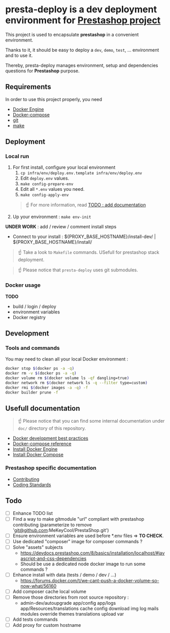 # presta-deploy is a dev deployment environment for [Prestashop project](https://www.prestashop-project.org/)

This project is used to encapsulate **prestashop** in a convenient environment.

Thanks to it, it should be easy to deploy a ``dev``, ``demo``, ``test``, ... environment and to use it.

Thereby, presta-deploy manages environment, setup and dependencies questions for **Prestashop** purpose.


## Requirements

In order to use this project properly, you need

* [Docker Engine](https://docs.docker.com/engine/)
* [Docker-compose](https://docs.docker.com/compose/)
* [git](https://git-scm.com/)
* [make](https://en.wikipedia.org/wiki/Make_(software))


## Deployment

### Local run

1. For first install, configure your local environment 
    1. ``cp infra/env/deploy.env.template infra/env/deploy.env``
    2. Edit ``deploy.env`` values.
    3. ``make config-prepare-env``
    4. Edit all ``*.env`` values you need.
    5. ``make config-apply-env``
    > :point_up: For more information, read [TODO : add documentation]()
2. Up your environment : ``make env-init``

**UNDER WORK** : add / review / comment install steps
- Connect to your install : ${PROXY_BASE_HOSTNAME}/install-dev/ | ${PROXY_BASE_HOSTNAME}/install/




> :point_up: Take a look to `Makefile` commands. USefull for prestashop stack deployment.

> :point_up: Please notice that `presta-deploy` uses git submodules.


### Docker usage

**TODO**
* build / login / deploy
* environment variables
* Docker registry


## Development

### Tools and commands

You may need to clean all your local Docker environment :
```sh
docker stop $(docker ps -a -q)
docker rm -v $(docker ps -a -q)
docker volume rm $(docker volume ls -qf dangling=true)
docker network rm $(docker network ls -q --filter type=custom)
docker rmi $(docker images -a -q) -f
docker builder prune -f
```

## Usefull documentation

>:point_up: Please notice that you can find some internal documentation under ``doc/`` directory of this repository. 

* [Docker development best practices](https://docs.docker.com/develop/dev-best-practices/)
* [Docker-compose reference](https://docs.docker.com/compose/compose-file/compose-file-v3/)
* [Install Docker Engine](https://docs.docker.com/engine/install/)
* [Install Docker Compose](https://docs.docker.com/compose/install/)

### Prestashop specific documentation

* [Contributing](https://github.com/PrestaShop/PrestaShop/blob/develop/CONTRIBUTING.md)
* [Coding Standards](https://devdocs.prestashop.com/1.7/development/coding-standards/)

## Todo

* [ ] Enhance TODO list
* [ ] Find a way to make gitmodule "url" compliant with prestashop contributing (parameterize to remove 'git@github.com:MeKeyCool/PrestaShop.git')
* [ ] Ensure environment variables are used before *.env files => **TO CHECK**.
* [ ] Use dedicated "composer" image for composer commands ? 
* [ ] Solve "assets" subjects
  * https://devdocs.prestashop.com/8/basics/installation/localhost/#javascript-and-css-dependencies
  * Should be use a dedicated node docker image to run some commands ?
* [ ] Enhance install with data (tests / demo / dev / ...)
  * https://forums.docker.com/t/we-cant-push-a-docker-volume-so-now-what/56160
* [ ] Add composer cache local volume
* [ ] Remove those directories from root source repository :
    * admin-dev/autoupgrade app/config app/logs app/Resources/translations cache config download img log mails modules override themes translations upload var
* [ ] Add tests commands
* [ ] Add proxy for custom hostname
